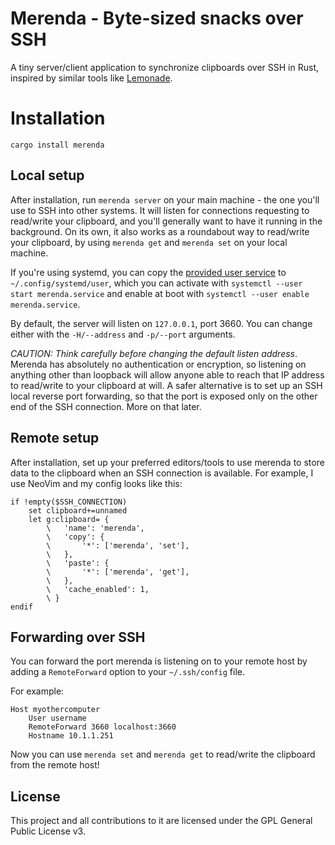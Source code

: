 # Merenda - Byte-sized snacks over SSH

A tiny server/client application to synchronize clipboards over SSH in Rust, inspired by similar tools like [Lemonade](https://github.com/pocke/lemonade).

# Installation

```
cargo install merenda
```

## Local setup

After installation, run `merenda server` on your main machine - the one you'll use to SSH into other systems. It will listen for connections requesting to read/write your clipboard, and you'll generally want to have it running in the background. On its own, it also works as a roundabout way to read/write your clipboard, by using `merenda get` and `merenda set` on your local machine.

If you're using systemd, you can copy the [provided user service](examples/merenda.service) to `~/.config/systemd/user`, which you can activate with `systemctl --user start merenda.service` and enable at boot with `systemctl --user enable merenda.service`.

By default, the server will listen on `127.0.0.1`, port 3660. You can change either with the `-H/--address` and `-p/--port` arguments.

*CAUTION: Think carefully before changing the default listen address*. Merenda has absolutely no authentication or encryption, so listening on anything other than loopback will allow anyone able to reach that IP address to read/write to your clipboard at will. A safer alternative is to set up an SSH local reverse port forwarding, so that the port is exposed only on the other end of the SSH connection. More on that later.

## Remote setup

After installation, set up your preferred editors/tools to use merenda to store data to the clipboard when an SSH connection is available.
For example, I use NeoVim and my config looks like this:
```
if !empty($SSH_CONNECTION)
    set clipboard+=unnamed
    let g:clipboard= {
        \   'name': 'merenda',
        \   'copy': {
        \       '*': ['merenda', 'set'],
        \   },
        \   'paste': {
        \       '*': ['merenda', 'get'],
        \   },
        \   'cache_enabled': 1,
        \ }
endif
```

## Forwarding over SSH

You can forward the port merenda is listening on to your remote host by adding a `RemoteForward` option to your `~/.ssh/config` file.

For example:

```
Host myothercomputer
    User username
    RemoteForward 3660 localhost:3660
    Hostname 10.1.1.251
```

Now you can use `merenda set` and `merenda get` to read/write the clipboard from the remote host!

## License

This project and all contributions to it are licensed under the GPL General Public License v3.
